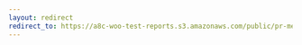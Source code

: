 ```yaml
---
layout: redirect
redirect_to: https://a8c-woo-test-reports.s3.amazonaws.com/public/pr-merge/44801/e2e/index.html
---
```

